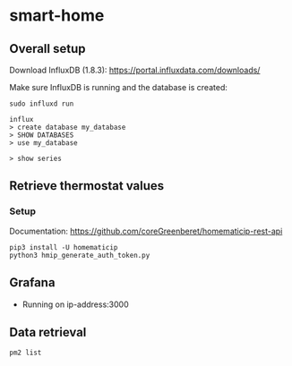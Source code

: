 # smart-home

## Overall setup
Download InfluxDB (1.8.3): https://portal.influxdata.com/downloads/

Make sure InfluxDB is running and the database is created:
```
sudo influxd run 

influx
> create database my_database
> SHOW DATABASES
> use my_database

> show series

```


## Retrieve thermostat values

### Setup
Documentation: https://github.com/coreGreenberet/homematicip-rest-api

```
pip3 install -U homematicip 
python3 hmip_generate_auth_token.py
```


## Grafana

- Running on ip-address:3000

## Data retrieval

```
pm2 list

```





